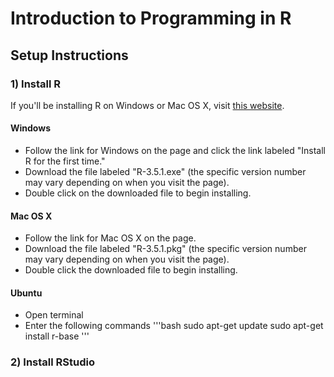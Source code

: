 # Introduction to Programming in R

## Setup Instructions

### 1) Install R

If you'll be installing R on Windows or Mac OS X, visit [this website](https://mirror.its.sfu.ca/mirror/CRAN/).

#### Windows

- Follow the link for Windows on the page and click the link labeled "Install R for the first time."
- Download the file labeled "R-3.5.1.exe" (the specific version number may vary depending on when you visit the page).
- Double click on the downloaded file to begin installing.

#### Mac OS X

- Follow the link for Mac OS X on the page.
- Download the file labeled "R-3.5.1.pkg" (the specific version number may vary depending on when you visit the page).
- Double click the downloaded file to begin installing.

#### Ubuntu

- Open terminal
- Enter the following commands
'''bash
sudo apt-get update
sudo apt-get install r-base
'''

### 2) Install RStudio

